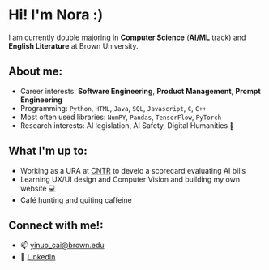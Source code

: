 # Hi! I'm Nora :)

I am currently double majoring in **Computer Science** (**AI/ML** track) and **English Literature** at Brown University. 

## About me: 

- Career interests: **Software Engineering**, **Product Management**, **Prompt Engineering**
- Programming: `Python`, `HTML`, `Java`, `SQL`, `Javascript`, `C`, `C++`
- Most often used libraries: `NumPY`, `Pandas`, `TensorFlow`, `PyTorch`
- Research interests: AI legislation, AI Safety, Digital Humanities :book: 

## What I'm up to:
- Working as a URA at <a href="https://cntr.brown.edu/"> CNTR</a> to develo a scorecard evaluating AI bills 
- Learning UX/UI design and Computer Vision and building my own website :computer:
- Café hunting and quiting caffeine

## Connect with me!:
- :mailbox: yinuo_cai@brown.edu
- :paperclip: <a href="https://www.linkedin.com/in/nora-y-cai/"> LinkedIn </a>

<!--
**ncai25/ncai25** is a ✨ _special_ ✨ repository because its `README.md` (this file) appears on your GitHub profile.

Here are some ideas to get you started:

- 🔭 I’m currently working on ...
- 🌱 I’m currently learning ...
- 👯 I’m looking to collaborate on ...
- 🤔 I’m looking for help with ...
- 💬 Ask me about ...
- 📫 How to reach me: ...
- 😄 Pronouns: ...
- ⚡ Fun fact: ...

Currently an Infra. Software Engineer at [Clever](https://www.clever.com/)

[**View my resume**](https://jakegut.com/resume.pdf)

[![mastodon](https://img.shields.io/badge/-@jakegut@hachyderm.io-161616?style=flat-square&labelColor=161616&logo=mastodon&logoColor=white&color=161616)]([https://twitter.com/gut_jake](https://hachyderm.io/@jakegut))  
[![linkedin](https://img.shields.io/badge/-@jakegut-161616?style=flat-square&labelColor=161616&logo=LinkedIn&logoColor=white&color=161616)](https://www.linkedin.com/in/jakegut/)  
![discord](https://img.shields.io/badge/-@jakegut%237778-161616?style=flat-square&labelColor=161616&logo=Discord&logoColor=white&color=161616)

## My Experience

**Software Engineer** at [_Clever_](https://www.clever.com/) doing Infrastructure stuff in Go.

**Software Engineer** at [_Rivet_](https://rivethealth.com) working with Node.js, Angular, and Bazel.

**Software Developer** at _TAMU Engineering_ working on [gitlytics](https://github.com/jakeryang/gitlytics) with [Dr. Dilma Da Silva](https://engineering.tamu.edu/cse/profiles/da-silva-dilma.html); read more about my experience [here](https://jakeryang.github.io/).

**Artifical Intelligence Research Assistant** at _Southwestern University_ working on [Generative Graph Grammar Dungeons with GAN Rooms for the Legend of Zelda](https://people.southwestern.edu/~schrum2/SCOPE/zelda-graphgan.php) with [Dr. Jacob Schrum](https://people.southwestern.edu/~schrum2/); Relevant papers: [ 1 ](https://doi.org/10.1109/CEC48606.2020.9185631), [ 2 ](https://dl.acm.org/doi/abs/10.1145/3377930.3389821)

## My Projects

[Southwestern University Tutor App](https://github.com/Southwestern-Higher-Learning/TutorBackEnd) - Mobile app to help connect students with tutors and schedule times with them. (_Python, FastAPI, React, PostgreSQL_)

[Simple Paintball](https://github.com/jakegut/SimplePaintball) - Spigot plugin that adds a Paintball mini-game to Minecraft servers. (_Java, TravisCI, Maven, Spigot_)

-->
